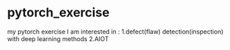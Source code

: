 # pytorch_exercise
my pytorch exercise
I am interested in :
1.defect(flaw) detection(inspection) with deep learning methods 
2.AIOT
